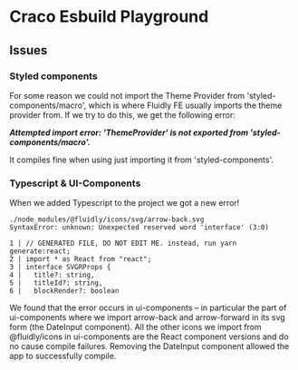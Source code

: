# Craco Esbuild Playground

## Issues

### Styled components

For some reason we could not import the Theme Provider from 'styled-components/macro', which is where Fluidly FE usually imports the theme provider from. If we try to do this, we get the following error:

***Attempted import error: 'ThemeProvider' is not exported from 'styled-components/macro'.***

It compiles fine when using just importing it from 'styled-components'.

### Typescript & UI-Components

When we added Typescript to the project we got a new error! 

```
./node_modules/@fluidly/icons/svg/arrow-back.svg
SyntaxError: unknown: Unexpected reserved word 'interface' (3:0)

1 | // GENERATED FILE, DO NOT EDIT ME. instead, run yarn generate:react;
2 | import * as React from "react";
3 | interface SVGRProps {
4 |   title?: string,
5 |   titleId?: string,
6 |   blockRender?: boolean 
```

We found that the error occurs in ui-components – in particular the part of ui-components where we import arrow-back and arrow-forward in its svg form (the DateInput component). All the other icons we import from @fluidly/icons in ui-components are the React component versions and do no cause compile failures. Removing the DateInput component allowed the app to successfully compile.

